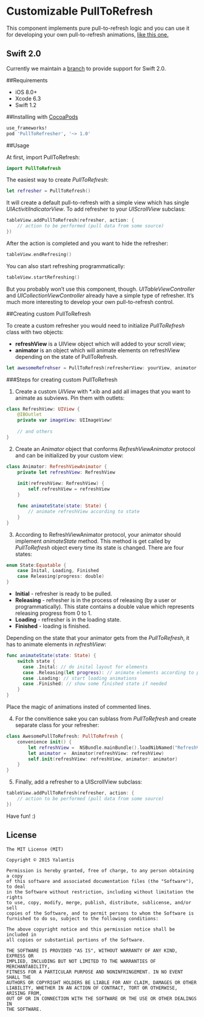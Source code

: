 # Customizable PullToRefresh

This component implements pure pull-to-refresh logic and you can use it for developing your own pull-to-refresh animations, [like this one.](https://github.com/Yalantis/PullToMakeSoup)

## Swift 2.0
Currently we maintain a [branch](https://github.com/Yalantis/PullToRefresh/tree/swift_2.0) to provide support for Swift 2.0.

##Requirements
- iOS 8.0+
- Xcode 6.3
- Swift 1.2

##Installing with [CocoaPods](https://cocoapods.org)

```ruby
use_frameworks!
pod 'PullToRefresher', '~> 1.0'
```

##Usage

At first, import PullToRefresh:

```swift
import PullToRefresh
```

The easiest way to create *PullToRefresh*:

```swift
let refresher = PullToRefresh()
```

It will create a default pull-to-refresh with a simple view which has single *UIActivitiIndicatorView*. To add refresher to your *UIScrollView* subclass:

```swift
tableView.addPullToRefresh(refresher, action: {
    // action to be performed (pull data from some source)
})
```

After the action is completed and you want to hide the refresher:

```swift
tableView.endRefresing()
```

You can also start refreshing programmatically:

```swift
tableView.startRefreshing()
```

But you probably won’t use this component, though. *UITableViewController* and *UICollectionViewController* already have a simple type of refresher.
It’s much more interesting to develop your own pull-to-refresh control.

##Creating custom PullToRefresh

To create a custom refresher you would need to initialize *PullToRefresh* class with two objects:

- **refreshView** is a UIView object which will added to your scroll view;
- **animator** is an object which will animate elements on refreshView depending on the state of PullToRefresh.

```swift
let awesomeRefrehser = PullToRefresh(refresherView: yourView, animator: yourAnimator)
```
###Steps for creating custom PullToRefresh

1) Create a custom *UIView* with *.xib and add all images that you want to animate as subviews. Pin them with outlets:

```swift
class RefreshView: UIView {
    @IBOutlet
    private var imageView: UIImageView!
  
    // and others
}
```

2) Create an *Animator* object that conforms *RefreshViewAnimator* protocol and can be initialized by your custom view:

```swift
class Animator: RefreshViewAnimator {
    private let refreshView: RefreshView
    
    init(refreshView: RefreshView) {
        self.refreshView = refreshView
    }

    func animateState(state: State) {
        // animate refreshView according to state
    }
}
```

3) According to RefreshViewAnimator protocol, your animator should implement *animateState* method. This method is get called by *PullToRefresh* object every time its state is changed. There are four states:

```swift
enum State:Equatable {
    case Inital, Loading, Finished
    case Releasing(progress: double)
}
```

- **Initial** - refresher is ready to be pulled.
- **Releasing** - refresher is in the process of releasing (by a user or programmatically). This state contains a double value which represents releasing progress from 0 to 1.
- **Loading** - refresher is in the loading state.
- **Finished** - loading is finished.

Depending on the state that your animator gets from the *PullToRefresh*, it has to animate elements in *refreshView*:

```swift
func animateState(state: State) {
    switch state {
      case .Inital: // do inital layout for elements
      case .Releasing(let progress): // animate elements according to progress
      case .Loading: // start loading animations
      case .Finished: // show some finished state if needed
    }
}
```

Place the magic of animations insted of commented lines.

4) For the convitience sake you can sublass from *PullToRefresh* and create separate class for your refresher:

```swift
class AwesomePullToRefresh: PullToRefresh {
    convenience init() {
        let refreshView =  NSBundle.mainBundle().loadNibNamed("RefreshView", owner: nil, options: nil).first as! RefreshView
        let animator =  Animator(refreshView: refreshView)
        self.init(refreshView: refreshView, animator: animator)
    }
}
```

5) Finally, add a refresher to a UIScrollView subclass:

```swift
tableView.addPullToRefresh(refresher, action: {
    // action to be performed (pull data from some source)
})
```

Have fun! :)

## License

	The MIT License (MIT)

	Copyright © 2015 Yalantis

	Permission is hereby granted, free of charge, to any person obtaining a copy
	of this software and associated documentation files (the "Software"), to deal
	in the Software without restriction, including without limitation the rights
	to use, copy, modify, merge, publish, distribute, sublicense, and/or sell
	copies of the Software, and to permit persons to whom the Software is
	furnished to do so, subject to the following conditions:

	The above copyright notice and this permission notice shall be included in
	all copies or substantial portions of the Software.

	THE SOFTWARE IS PROVIDED "AS IS", WITHOUT WARRANTY OF ANY KIND, EXPRESS OR
	IMPLIED, INCLUDING BUT NOT LIMITED TO THE WARRANTIES OF MERCHANTABILITY,
	FITNESS FOR A PARTICULAR PURPOSE AND NONINFRINGEMENT. IN NO EVENT SHALL THE
	AUTHORS OR COPYRIGHT HOLDERS BE LIABLE FOR ANY CLAIM, DAMAGES OR OTHER
	LIABILITY, WHETHER IN AN ACTION OF CONTRACT, TORT OR OTHERWISE, ARISING FROM,
	OUT OF OR IN CONNECTION WITH THE SOFTWARE OR THE USE OR OTHER DEALINGS IN
	THE SOFTWARE.

